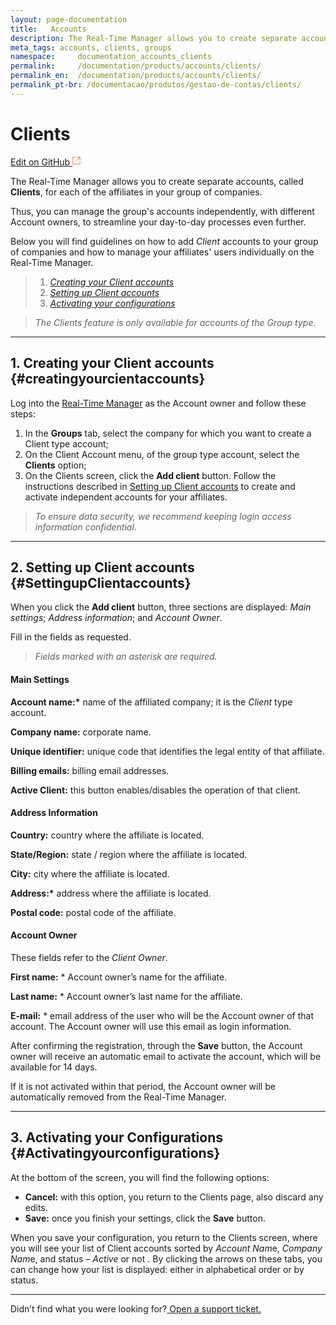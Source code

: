 ```yaml
---
layout: page-documentation
title:   Accounts
description: The Real-Time Manager allows you to create separate accounts, called **Clients**, for each of the affiliates in your group of companies.
meta_tags: accounts, clients, groups
namespace:     documentation_accounts_clients
permalink:     /documentation/products/accounts/clients/ 
permalink_en:  /documentation/products/accounts/clients/
permalink_pt-br: /documentacao/produtos/gestao-de-contas/clients/
---
```

# Clients 

[Edit on GitHub <svg width="14" height="14" xmlns="http://www.w3.org/2000/svg"><g fill="none" stroke="#F3652B"><path d="M4.81.71H.672v11.43H12.1V8.001" stroke-width=".8"/><path d="M6.87.786h5.155V5.94M6.31 6.5L12.026.786"/></g></svg>](https://github.com/aziontech/docs_en/edit/master/clients/2021-03-26-index.md)

The Real-Time Manager allows you to create separate accounts, called **Clients**, for each of the affiliates in your group of companies.

Thus, you can manage the group's accounts independently, with different Account owners, to streamline your day-to-day processes even further.

Below you will find guidelines on how to add *Client* accounts to your group of companies and how to manage your affiliates' users individually on the Real-Time Manager.

> 1. [*Creating your Client accounts*](#creatingyourcientaccounts)
> 2. [*Setting up Client accounts*](#SettingupClientaccounts)
> 3. [*Activating your configurations*](#Activatingyourconfigurations)



> *The Clients feature is only available for accounts of the Group type.*

------

## **1. Creating your Client accounts** {#creatingyourcientaccounts}

Log into the [Real-Time Manager](https://manager.azion.com/) as the Account owner and follow these steps:

1. In the **Groups** tab, select the company for which you want to create a Client type account;
2. On the Client Account menu, of the group type account, select the **Clients** option;
3. On the Clients screen, click the **Add client** button. Follow the instructions described in [Setting up Client accounts](#SettingupClientaccounts) to create and activate independent accounts for your affiliates.

> *To ensure data security, we recommend keeping login access information confidential*.

------

## **2. Setting up Client accounts** {#SettingupClientaccounts}

When you click the **Add client** button, three sections are displayed: *Main settings*; *Address information*; and *Account Owner*. 

Fill in the fields as requested.

> *Fields marked with an asterisk are required.*

#### **Main Settings**

**Account name:\*** name of the affiliated company; it is the *Client* type account.

**Company name:** corporate name.

**Unique identifier:** unique code that identifies the legal entity of that affiliate.

**Billing emails:** billing email addresses.

**Active Client:** this button enables/disables the operation of that client.

#### **Address Information**

**Country:** country where the affiliate is located.

**State/Region:** state / region where the affiliate is located.

**City:** city where the affiliate is located.

**Address:\*** address where the affiliate is located.

**Postal code:** postal code of the affiliate.

#### **Account Owner**

These fields refer to the *Client Owner*.

**First name:** * Account owner’s name for the affiliate.

**Last name:** * Account owner’s last name for the affiliate.

**E-mail:** * email address of the user who will be the Account owner of that account. The Account owner will use this email as login information.

After confirming the registration, through the **Save** button, the Account owner will receive an automatic email to activate the account, which will be available for 14 days.

If it is not activated within that period, the Account owner will be automatically removed from the Real-Time Manager.

------

## **3. Activating your Configurations** {#Activatingyourconfigurations}

At the bottom of the screen, you will find the following options:

- **Cancel:** with this option, you return to the Clients page, also discard any edits.
- **Save:** once you finish your settings, click the **Save** button. 

When you save your configuration, you return to the Clients screen, where you will see your list of Client accounts sorted by *Account Nam*e, *Company Nam*e, and status – *Active* or not . By clicking the arrows on these tabs, you can change how your list is displayed: either in alphabetical order or by status.

------

Didn’t find what you were looking for?[ Open a support ticket.](https://tickets.azion.com/)
